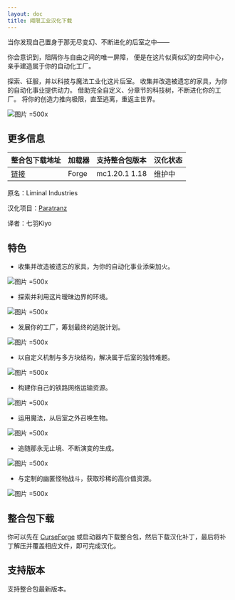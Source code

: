 ```yaml
---
layout: doc
title: 阈限工业汉化下载
---
```


当你发现自己置身于那无尽变幻、不断进化的后室之中——

你会意识到，阻隔你与自由之间的唯一屏障，
便是在这片似真似幻的空间中心，亲手建造属于你的自动化工厂。

探索、征服，并以科技与魔法工业化这片后室。
收集并改造被遗忘的家具，为你的自动化事业提供动力。
借助完全自定义、分章节的科技树，不断进化你的工厂。
将你的创造力推向极限，直至逃离，重返主世界。

![图片 =500x](https://media.forgecdn.net/attachments/description/1276799/description_3d7a6cdd-d2b3-4618-8a34-1d39700630a0.png)

<DownloadLinks :methods="[
  { id: 'quark-lanzou', text: '下载汉化', icon: '/imgs/logo/logo_64.png', lanzouLink: 'https://vmhanhuazu.lanzouo.com/s/LI', quarkLink: 'https://pan.quark.cn/s/edb80f4ce6e0' },
  { id: 'curseforge', text: 'i18n自动汉化更新模组', icon: '/imgs/svg/curseforge.svg', link: 'https://www.curseforge.com/api/v1/mods/297404/files/7173159/download' },
  { id: 'github', text: 'Github仓库', icon: '/imgs/svg/github.svg', link: 'https://github.com/VM-Chinese-translate-group/Liminal-Industries-Chinese' },
  { id: 'lazy', text: '懒汉下载', icon: '/imgs/lazydl.png', link: 'https://vmhanhuazu.lanzouo.com/s/LI' }
]" />

## 更多信息

| 整合包下载地址                                                           | 加载器 | 支持整合包版本 | 汉化状态 |
| :----------------------------------------------------------------------- | :----- | :------------- | :------- |
| [链接](https://www.curseforge.com/minecraft/modpacks/liminal-industries) | Forge  | mc1.20.1 1.18  | 维护中   |

原名：Liminal Industries

汉化项目：[Paratranz](https://paratranz.cn/projects/15786)

译者：七羽Kiyo

## 特色

- 收集并改造被遗忘的家具，为你的自动化事业添柴加火。

![图片 =500x](https://media.forgecdn.net/attachments/description/1276799/description_2c606474-5b95-4f1d-9c74-7f66c8992b4d.png)

- 探索并利用这片暧昧边界的环境。

![图片 =500x](https://media.forgecdn.net/attachments/description/1276799/description_ae27d037-4177-4bc4-92b4-5153368e5119.png)

- 发展你的工厂，筹划最终的逃脱计划。

![图片 =500x](https://media.forgecdn.net/attachments/description/1276799/description_c7775235-33a9-46aa-b386-9d848a3340ac.png)

- 以自定义机制与多方块结构，解决属于后室的独特难题。

![图片 =500x](https://media.forgecdn.net/attachments/description/1276799/description_1ba24290-ea00-4155-89b3-d290bfaf147f.gif)

- 构建你自己的铁路网络运输资源。

![图片 =500x](https://media.forgecdn.net/attachments/description/1276799/description_f7104f06-b797-42c5-8533-2c7f6272126b.png)

- 运用魔法，从后室之外召唤生物。

![图片 =500x](https://media.forgecdn.net/attachments/description/1276799/description_388887d8-9044-4864-91dd-503b10dfb2f2.png)

- 追随那永无止境、不断演变的生成。

![图片 =500x](https://media.forgecdn.net/attachments/description/1276799/description_568a9d84-c744-42a1-b402-31103b2a9fe4.png)

- 与定制的幽匿怪物战斗，获取珍稀的高价值资源。

![图片 =500x](https://media.forgecdn.net/attachments/description/1276799/description_2d0302d9-c2e5-4494-a911-ab546208dcd0.png)

## 整合包下载

你可以先在 [CurseForge](https://www.curseforge.com/minecraft/modpacks/liminal-industries) 或启动器内下载整合包，然后下载汉化补丁，最后将补丁解压并覆盖相应文件，即可完成汉化。

## 支持版本

支持整合包最新版本。

<DocSupport />
